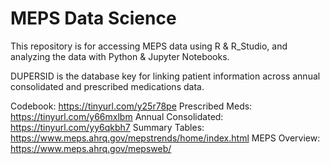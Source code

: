 # MEPS Data Science
This repository is for accessing MEPS data using R & R_Studio, and analyzing the data with Python & Jupyter Notebooks.

DUPERSID is the database key for linking patient information across annual consolidated and prescribed medications data.

Codebook: https://tinyurl.com/y25r78pe
Prescribed Meds: https://tinyurl.com/y66mxlbm
Annual Consolidated: https://tinyurl.com/yy6qkbh7
Summary Tables: https://www.meps.ahrq.gov/mepstrends/home/index.html
MEPS Overview: https://www.meps.ahrq.gov/mepsweb/
